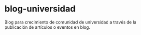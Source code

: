 # blog-universidad
Blog para crecimiento de comunidad de universidad a través de la publicación de artículos o eventos en blog.
